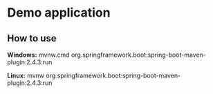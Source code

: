 # Demo application
## How to use
**Windows:** mvnw.cmd org.springframework.boot:spring-boot-maven-plugin:2.4.3:run

**Linux:** mvnw org.springframework.boot:spring-boot-maven-plugin:2.4.3:run